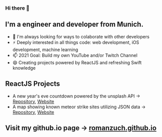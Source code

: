 ### Hi there 👋

## I'm a engineer and developer from Munich.

- 💬 I'm always looking for ways to colaborate with other developers
- ⚡ Deeply interested in all things code: web development, iOS development, machine learning 
- 📫 2021 Goal: Build my own YouTube and/or Twitch Channel
- 😄 Creating projects powered by ReactJS and refreshing Swift knowledge

## ReactJS Projects

- A new year's eve countdown powered by the unsplash API &#8594; [Repository](https://github.com/romanzuch/countdown), [Website](https://romanzuch.github.io/countdown)
- A map showing known meteor strike sites utilizing JSON data &#8594; [Repository](https://github.com/romanzuch/meteomap), [Website](https://romanzuch.github.io/meteomap)

## Visit my github.io page &rarr; [romanzuch.github.io](https://romanzuch.github.io/)

<!--
**romanzuch/romanzuch** is a ✨ _special_ ✨ repository because its `README.md` (this file) appears on your GitHub profile.

Here are some ideas to get you started:

- 🔭 I’m currently working on ...
- 🌱 I’m currently learning ...
- 👯 I’m looking to collaborate on ...
- 🤔 I’m looking for help with ...
- 💬 Ask me about ...
- 📫 How to reach me: ...
- 😄 Pronouns: ...
- ⚡ Fun fact: ...
-->
